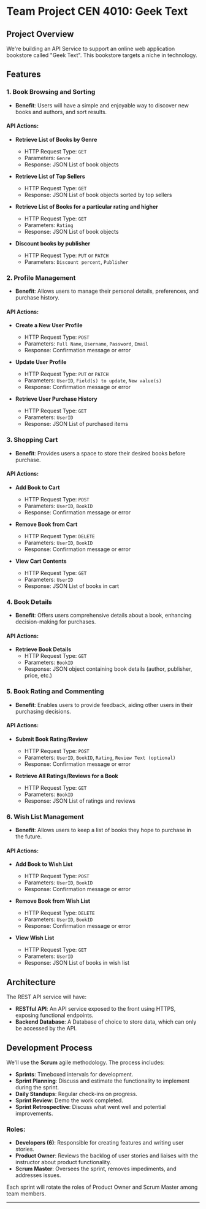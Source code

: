 # Team Project CEN 4010: Geek Text

## Project Overview

We're building an API Service to support an online web application bookstore called "Geek Text". This bookstore targets a niche in technology.

## Features

### 1. Book Browsing and Sorting

- **Benefit**: Users will have a simple and enjoyable way to discover new books and authors, and sort results.

#### API Actions:

- **Retrieve List of Books by Genre**
  - HTTP Request Type: `GET`
  - Parameters: `Genre`
  - Response: JSON List of book objects

- **Retrieve List of Top Sellers**
  - HTTP Request Type: `GET`
  - Response: JSON List of book objects sorted by top sellers

- **Retrieve List of Books for a particular rating and higher**
  - HTTP Request Type: `GET`
  - Parameters: `Rating`
  - Response: JSON List of book objects

- **Discount books by publisher**
  - HTTP Request Type: `PUT` or `PATCH`
  - Parameters: `Discount percent`, `Publisher`

### 2. Profile Management

- **Benefit**: Allows users to manage their personal details, preferences, and purchase history.

#### API Actions:

- **Create a New User Profile**
  - HTTP Request Type: `POST`
  - Parameters: `Full Name`, `Username`, `Password`, `Email`
  - Response: Confirmation message or error

- **Update User Profile**
  - HTTP Request Type: `PUT` or `PATCH`
  - Parameters: `UserID`, `Field(s) to update`, `New value(s)`
  - Response: Confirmation message or error

- **Retrieve User Purchase History**
  - HTTP Request Type: `GET`
  - Parameters: `UserID`
  - Response: JSON List of purchased items

### 3. Shopping Cart

- **Benefit**: Provides users a space to store their desired books before purchase.

#### API Actions:

- **Add Book to Cart**
  - HTTP Request Type: `POST`
  - Parameters: `UserID`, `BookID`
  - Response: Confirmation message or error

- **Remove Book from Cart**
  - HTTP Request Type: `DELETE`
  - Parameters: `UserID`, `BookID`
  - Response: Confirmation message or error

- **View Cart Contents**
  - HTTP Request Type: `GET`
  - Parameters: `UserID`
  - Response: JSON List of books in cart

### 4. Book Details

- **Benefit**: Offers users comprehensive details about a book, enhancing decision-making for purchases.

#### API Actions:

- **Retrieve Book Details**
  - HTTP Request Type: `GET`
  - Parameters: `BookID`
  - Response: JSON object containing book details (author, publisher, price, etc.)

### 5. Book Rating and Commenting

- **Benefit**: Enables users to provide feedback, aiding other users in their purchasing decisions.

#### API Actions:

- **Submit Book Rating/Review**
  - HTTP Request Type: `POST`
  - Parameters: `UserID`, `BookID`, `Rating`, `Review Text (optional)`
  - Response: Confirmation message or error

- **Retrieve All Ratings/Reviews for a Book**
  - HTTP Request Type: `GET`
  - Parameters: `BookID`
  - Response: JSON List of ratings and reviews

### 6. Wish List Management

- **Benefit**: Allows users to keep a list of books they hope to purchase in the future.

#### API Actions:

- **Add Book to Wish List**
  - HTTP Request Type: `POST`
  - Parameters: `UserID`, `BookID`
  - Response: Confirmation message or error

- **Remove Book from Wish List**
  - HTTP Request Type: `DELETE`
  - Parameters: `UserID`, `BookID`
  - Response: Confirmation message or error

- **View Wish List**
  - HTTP Request Type: `GET`
  - Parameters: `UserID`
  - Response: JSON List of books in wish list

## Architecture

The REST API service will have:

- **RESTful API**: An API service exposed to the front using HTTPS, exposing functional endpoints.
- **Backend Database**: A Database of choice to store data, which can only be accessed by the API.

## Development Process

We'll use the **Scrum** agile methodology. The process includes:

- **Sprints**: Timeboxed intervals for development.
- **Sprint Planning**: Discuss and estimate the functionality to implement during the sprint.
- **Daily Standups**: Regular check-ins on progress.
- **Sprint Review**: Demo the work completed.
- **Sprint Retrospective**: Discuss what went well and potential improvements.

### Roles:

- **Developers (6)**: Responsible for creating features and writing user stories.
- **Product Owner**: Reviews the backlog of user stories and liaises with the instructor about product functionality.
- **Scrum Master**: Oversees the sprint, removes impediments, and addresses issues.

Each sprint will rotate the roles of Product Owner and Scrum Master among team members.

---

